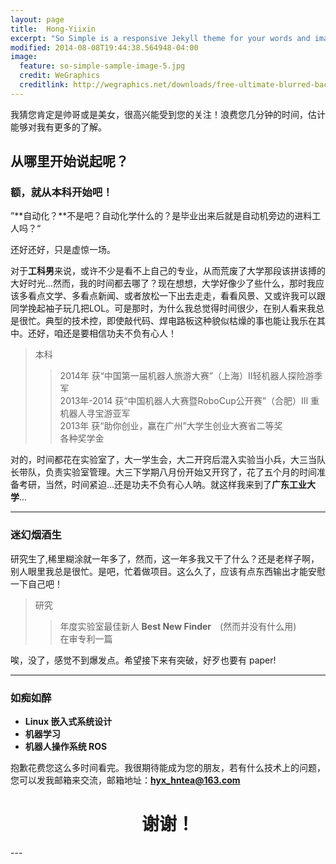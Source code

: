 ```yaml
---
layout: page
title:  Hong-Yiixin 
excerpt: "So Simple is a responsive Jekyll theme for your words and images."
modified: 2014-08-08T19:44:38.564948-04:00
image:
  feature: so-simple-sample-image-5.jpg
  credit: WeGraphics
  creditlink: http://wegraphics.net/downloads/free-ultimate-blurred-background-pack/
---
```



我猜您肯定是帅哥或是美女，很高兴能受到您的关注！浪费您几分钟的时间，估计能够对我有更多的了解。

## 从哪里开始说起呢？

### 额，就从本科开始吧！

”**自动化？**不是吧？自动化学什么的？是毕业出来后就是自动机旁边的进料工人吗？“

还好还好，只是虚惊一场。

对于**工科男**来说，或许不少是看不上自己的专业，从而荒废了大学那段该拼该搏的大好时光...然而，我的时间都去哪了？现在想想，大学好像少了些什么，那时我应该多看点文学、多看点新闻、或者放松一下出去走走，看看风景、又或许我可以跟同学挽起袖子玩几把LOL。可是那时，为什么我总觉得时间很少，在别人看来我总是很忙。典型的技术控，即使敲代码、焊电路板这种貌似枯燥的事也能让我乐在其中。还好，咱还是要相信功夫不负有心人！

> 本科 <br>
>> 2014年 获“中国第一届机器人旅游大赛”（上海）II轻机器人探险游季军<br>
2013年-2014 获“中国机器人大赛暨RoboCup公开赛”（合肥）Ⅲ 重机器人寻宝游亚军<br>
2013年 获“助你创业，赢在广州”大学生创业大赛省二等奖<br>
各种奖学金<br>

对的，时间都花在实验室了，大一学生会，大二开窍后混入实验当小兵，大三当队长带队，负责实验室管理。大三下学期八月份开始又开窍了，花了五个月的时间准备考研，当然，时间紧迫...还是功夫不负有心人呐。就这样我来到了**广东工业大学**...

--------

### 迷幻烟酒生

研究生了,稀里糊涂就一年多了，然而，这一年多我又干了什么？还是老样子啊，别人眼里我总是很忙。是吧，忙着做项目。这么久了，应该有点东西输出才能安慰一下自己吧！

> 研究<br>
>> 年度实验室最佳新人 **Best New Finder**　(然而并没有什么用)<br>
在审专利一篇<br>


唉，没了，感觉不到爆发点。希望接下来有突破，好歹也要有 paper!

---
 
### 如痴如醉
- **Linux 嵌入式系统设计**
- **机器学习**
- **机器人操作系统 ROS**

抱歉花费您这么多时间看完。我很期待能成为您的朋友，若有什么技术上的问题，您可以发我邮箱来交流，邮箱地址：**hyx_hntea@163.com**

<h1 style="text-align:center">谢谢！ </h1>
---
